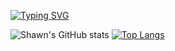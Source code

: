[![Typing SVG](https://readme-typing-svg.herokuapp.com?font=Instrument+Sans&size=25&duration=1500&pause=800&color=41B883&multiline=true&width=435&lines=Ohayogozaimasu%2C+I+am+Shawn+Kok!+%F0%9F%97%BF)](https://git.io/typing-svg)

![Shawn's GitHub stats](https://github-readme-stats.vercel.app/api?username=Kok-je&show_icons=true&count_private=true&theme=vue&hide_border=true)
[![Top Langs](https://github-readme-stats.vercel.app/api/top-langs/?username=Kok-je&size_weight=0&count_weight=1&layout=compact&theme=vue&bg_color=00000000&hide_border=true&hide=css,html)](https://github.com/anuraghazra/github-readme-stats)
